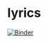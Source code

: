 # lyrics
[![Binder](https://mybinder.org/badge_logo.svg)](https://mybinder.org/v2/gh/PhilippeSalome/lyrics/master)
